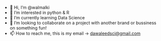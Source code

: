 - 👋 Hi, I’m @walmalki
- 👀 I’m interested in python & R
- 🌱 I’m currently learning Data Science
- 💞️ I’m looking to collaborate on a project with another brand or bussiness on something fun!
- 📫 How to reach me, this is my email -> dawaleedsci@gmail.com

<!---
walmalki/walmalki is a ✨ special ✨ repository because its `README.md` (this file) appears on your GitHub profile.
You can click the Preview link to take a look at your changes.
--->
